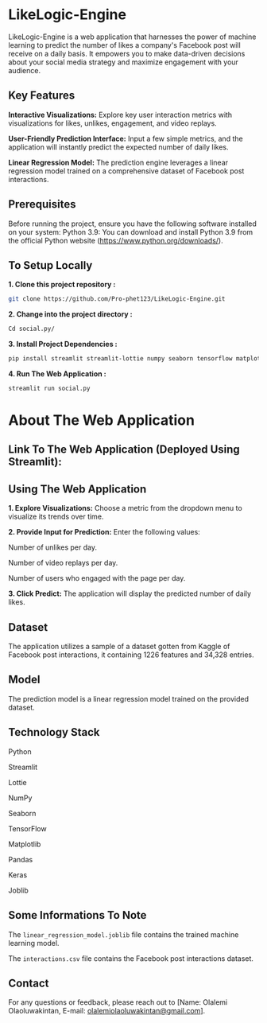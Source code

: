 ﻿# LikeLogic-Engine

LikeLogic-Engine is a web application that harnesses the power of machine learning to predict the number of likes a company's Facebook post will receive on a daily basis. It empowers you to make data-driven decisions about your social media strategy and maximize engagement with your audience.


## Key Features 

**Interactive Visualizations:** Explore key user interaction metrics with visualizations for likes, unlikes, engagement, and video replays.

**User-Friendly Prediction Interface:** Input a few simple metrics, and the application will instantly predict the expected number of daily likes.

**Linear Regression Model:** The prediction engine leverages a linear regression model trained on a comprehensive dataset of Facebook post interactions.


## Prerequisites
Before running the project, ensure you have the following software installed on your system:
Python 3.9: You can download and install Python 3.9 from the official Python
website (https://www.python.org/downloads/).


## To Setup Locally


**1. Clone this project repository :**


```bash
git clone https://github.com/Pro-phet123/LikeLogic-Engine.git
```

**2. Change into the project directory :**

```bash
Cd social.py/ 
```

**3. Install Project Dependencies :**

```bash
pip install streamlit streamlit-lottie numpy seaborn tensorflow matplotlib pandas keras joblib
```

**4. Run The Web Application :**

```bash
streamlit run social.py 
```


# About The Web Application

## Link To The Web Application (Deployed Using Streamlit):


## Using The Web Application 

**1. Explore Visualizations:** Choose a metric from the dropdown menu to visualize its trends over time.

**2. Provide Input for Prediction:** Enter the following values:

Number of unlikes per day.

Number of video replays per day.

Number of users who engaged with the page per day.

**3. Click Predict:** The application will display the predicted number of daily likes.


## Dataset

The application utilizes a sample of a dataset gotten from Kaggle of Facebook post interactions, it containing 1226 features and 34,328 entries.

## Model

The prediction model is a linear regression model trained on the provided dataset.

## Technology Stack

Python

Streamlit

Lottie

NumPy

Seaborn

TensorFlow

Matplotlib

Pandas

Keras

Joblib


## Some Informations To Note

The ```linear_regression_model.joblib``` file contains the trained machine learning model.

The ```interactions.csv``` file contains the Facebook post interactions dataset.

## Contact

For any questions or feedback, please reach out to [Name: Olalemi Olaoluwakintan, E-mail: olalemiolaoluwakintan@gmail.com].

